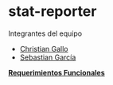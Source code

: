 # stat-reporter

Integrantes del equipo
* [Christian Gallo](https://github.com/Gallo9923)
* [Sebastian García](https://github.com/SebasGarcia08)

**[Requerimientos Funcionales](https://docs.google.com/document/d/1cVSCp19u1HddwCO9HVgGDDJD2XbT7KXzdSzqWWcN_Dw/edit?usp=sharing)**
